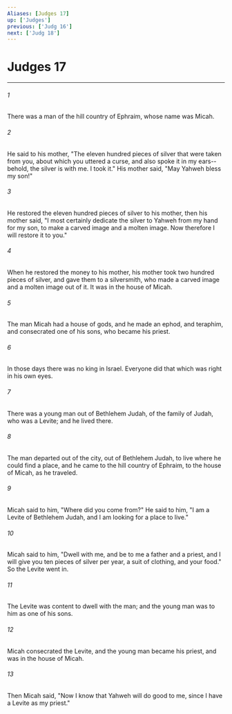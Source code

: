 ```yaml
---
Aliases: [Judges 17]
up: ['Judges']
previous: ['Judg 16']
next: ['Judg 18']
---
```

# Judges 17
***





###### 1 

There was a man of the hill country of Ephraim, whose name was Micah. 



###### 2 

He said to his mother, "The eleven hundred pieces of silver that were taken from you, about which you uttered a curse, and also spoke it in my ears--behold, the silver is with me. I took it." His mother said, "May Yahweh bless my son!" 



###### 3 

He restored the eleven hundred pieces of silver to his mother, then his mother said, "I most certainly dedicate the silver to Yahweh from my hand for my son, to make a carved image and a molten image. Now therefore I will restore it to you." 



###### 4 

When he restored the money to his mother, his mother took two hundred pieces of silver, and gave them to a silversmith, who made a carved image and a molten image out of it. It was in the house of Micah. 



###### 5 

The man Micah had a house of gods, and he made an ephod, and teraphim, and consecrated one of his sons, who became his priest. 



###### 6 

In those days there was no king in Israel. Everyone did that which was right in his own eyes. 



###### 7 

There was a young man out of Bethlehem Judah, of the family of Judah, who was a Levite; and he lived there. 



###### 8 

The man departed out of the city, out of Bethlehem Judah, to live where he could find a place, and he came to the hill country of Ephraim, to the house of Micah, as he traveled. 



###### 9 

Micah said to him, "Where did you come from?" He said to him, "I am a Levite of Bethlehem Judah, and I am looking for a place to live." 



###### 10 

Micah said to him, "Dwell with me, and be to me a father and a priest, and I will give you ten pieces of silver per year, a suit of clothing, and your food." So the Levite went in. 



###### 11 

The Levite was content to dwell with the man; and the young man was to him as one of his sons. 



###### 12 

Micah consecrated the Levite, and the young man became his priest, and was in the house of Micah. 



###### 13 

Then Micah said, "Now I know that Yahweh will do good to me, since I have a Levite as my priest."
